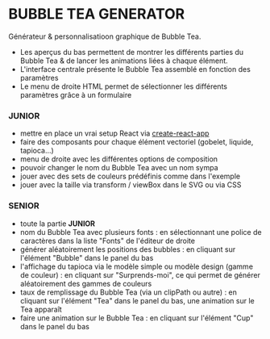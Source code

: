 # BUBBLE TEA GENERATOR

Générateur & personnalisatioon graphique de Bubble Tea.

- Les aperçus du bas permettent de montrer les différents parties du Bubble Tea & de lancer les animations liées à chaque élément.
- L'interface centrale présente le Bubble Tea assemblé en fonction des paramètres
- Le menu de droite HTML permet de sélectionner les différents paramètres grâce à un formulaire

### JUNIOR

- mettre en place un vrai setup React via [create-react-app](https://fr.reactjs.org/docs/create-a-new-react-app.html)
- faire des composants pour chaque élément vectoriel (gobelet, liquide, tapioca...)
- menu de droite avec les différentes options de composition
- pouvoir changer le nom du Bubble Tea avec un nom sympa
- jouer avec des sets de couleurs prédéfinis comme dans l'exemple 
- jouer avec la taille via transform / viewBox dans le SVG ou via CSS

### SENIOR

- toute la partie **JUNIOR**
- nom du Bubble Tea avec plusieurs fonts : en sélectionnant une police de caractères dans la liste "Fonts" de l'éditeur de droite
- générer aléatoirement les positions des bubbles : en cliquant sur l'élément "Bubble" dans le panel du bas
- l'affichage du tapioca via le modèle simple ou modèle design (gamme de couleur) : en cliquant sur "Surprends-moi", ce qui permet de générer aléatoirement des gammes de couleurs
- taux de remplissage du Bubble Tea (via un clipPath ou autre) : en cliquant sur l'élément "Tea" dans le panel du bas, une animation sur le Tea apparaît
- faire une animation sur le Bubble Tea : en cliquant sur l'élément "Cup" dans le panel du bas

